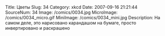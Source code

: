 Title: Цветы 
Slug: 34 
Category: xkcd 
Date: 2007-09-16 21:21:44 
SourceNum: 34 
Image: /comics/0034.jpg 
MicroImage: /comics/0034_micro.gif 
MiniImage: /comics/0034_mini.jpg 
Description: На самом деле, это нарисовано карандашом на бумаге, просто инвертировано и раскрашено 

